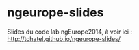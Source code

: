 ngeurope-slides
===============

Slides du code lab ngEurope2014, à voir ici : http://tchatel.github.io/ngeurope-slides/
